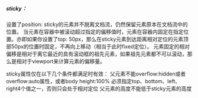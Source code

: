 ##### sticky：
设置了position: sticky的元素并不脱离文档流，仍然保留元素原本在文档流中的位置。
当元素在容器中被滚动超过指定的偏移值时，元素在容器内固定在指定位置。亦即如果你设置了top: 50px，那么在sticky元素到达距离相对定位的元素顶部50px的位置时固定，不再向上移动（相当于此时fixed定位）。
元素固定的相对偏移是相对于离它最近的具有滚动框的祖先元素，如果祖先元素都不可以滚动，那么是相对于viewport来计算元素的偏移量。

sticky属性仅在以下几个条件都满足时有效：
父元素不能overflow:hidden或者overflow:auto属性，或者body height:100%
必须指定top、bottom、left、right4个值之一，否则只会处于相对定位
父元素的高度不能低于sticky元素的高度